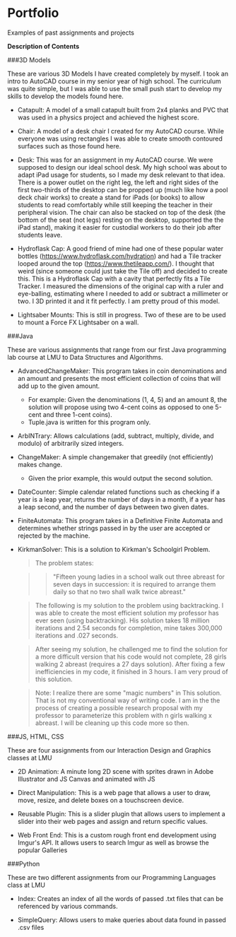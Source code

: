 # Portfolio
Examples of past assignments and projects

**Description of Contents**

###3D Models

These are various 3D Models I have created completely by myself. I took an intro to AutoCAD course in my senior year of high school. The curriculum was quite simple, but I was able to use the small push start to develop my skills to develop the models found here.

- Catapult: A model of a small catapult built from 2x4 planks and PVC that was used in a physics project and achieved the highest score.

- Chair: A model of a desk chair I created for my AutoCAD course. While everyone was using rectangles I was able to create smooth contoured surfaces such as those found here.

- Desk: This was for an assignment in my AutoCAD course. We were supposed to design our ideal school desk. My high school was about to adapt iPad usage for students, so I made my desk relevant to that idea. There is a power outlet on the right leg, the left and right sides of the first two-thirds of the desktop can be propped up (much like how a pool deck chair works) to create a stand for iPads (or books) to allow students to read comfortably while still keeping the teacher in their peripheral vision. The chair can also be stacked on top of the desk (the bottom of the seat (not legs) resting on the desktop, supported the the iPad stand), making it easier for custodial workers to do their job after students leave.

- Hydroflask Cap: A good friend of mine had one of these popular water bottles (https://www.hydroflask.com/hydration) and had a Tile tracker looped around the top (https://www.thetileapp.com/). I thought that weird (since someone could just take the Tile off) and decided to create this. This is a Hydroflask Cap with a cavity that perfectly fits a Tile Tracker. I measured the dimensions of the original cap with a ruler and eye-balling, estimating where I needed to add or subtract a millimeter or two. I 3D printed it and it fit perfectly. I am pretty proud of this model.

- Lightsaber Mounts: This is still in progress. Two of these are to be used to mount a Force FX Lightsaber on a wall.

###Java

These are various assignments that range from our first Java programming lab course at LMU to Data Structures and Algorithms.

- AdvancedChangeMaker: This program takes in coin denominations and an amount and presents the most efficient collection of coins that will add up to the given amount.
  - For example: Given the denominations (1, 4, 5) and an amount 8, the solution will propose using two 4-cent coins as opposed to one 5-cent and three 1-cent coins).
  - Tuple.java is written for this program only.
  
- ArbINTrary: Allows calculations (add, subtract, multiply, divide, and modulo) of arbitrarily sized integers.

- ChangeMaker: A simple changemaker that greedily (not efficiently) makes change.
  - Given the prior example, this would output the second solution.
  
- DateCounter: Simple calendar related functions such as checking if a year is a leap year, returns the number of days in a month, if a year has a leap second, and the number of days between two given dates.

- FiniteAutomata: This program takes in a Definitive Finite Automata and determines whether strings passed in by the user are accepted or rejected by the machine.

- KirkmanSolver: This is a solution to Kirkman's Schoolgirl Problem.
    
  > The problem states:
    
  >>"Fifteen young ladies in a school walk out three abreast for seven days in succession: it is required to arrange them daily so that no two shall walk twice abreast."                                    

  > The following is my solution to the problem using backtracking. I was able to create the most efficient solution my professor has ever seen (using backtracking). His solution takes 18 million iterations and 2.54 seconds for completion, mine takes 300,000 iterations and .027 seconds.                                                       

  > After seeing my solution, he challenged me to find the solution for a more difficult version that his code would not complete, 28 girls walking 2 abreast (requires a 27 days solution). After fixing a few inefficiencies in my code, it finished in 3 hours. I am very proud of this solution.         

  > Note: I realize there are some "magic numbers" in This solution. That is not my conventional way of writing code. I am in the the process of creating a possible research proposal with my professor to parameterize this problem with n girls walking x abreast. I will be cleaning up this code more so then.

###JS, HTML, CSS

These are four assignments from our Interaction Design and Graphics classes at LMU

- 2D Animation: A minute long 2D scene with sprites drawn in Adobe Illustrator and JS Canvas and animated with JS

- Direct Manipulation: This is a web page that allows a user to draw, move, resize, and delete boxes on a touchscreen device.

- Reusable Plugin: This is a slider plugin that allows users to implement a slider into their web pages and assign and return specific values.

- Web Front End: This is a custom rough front end development using Imgur's API. It allows users to search Imgur as well as browse the popular Galleries

###Python

These are two different assignments from our Programming Languages class at LMU

- Index: Creates an index of all the words of passed .txt files that can be referenced by various commands.

- SimpleQuery: Allows users to make queries about data found in passed .csv files
